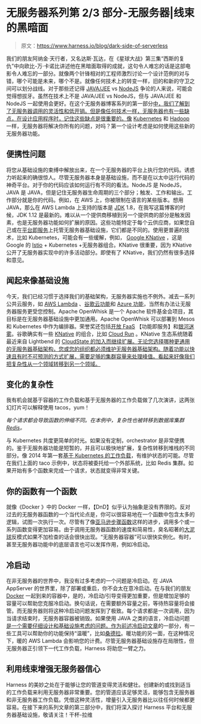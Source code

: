 # 无服务器系列第 2/3 部分-无服务器|线束的黑暗面

> 原文：<https://www.harness.io/blog/dark-side-of-serverless>

我们的朋友阿纳金·天行者，又名达斯·瓦达，在《星球大战》第三集“西斯的复仇”中向欧比-万·卡诺比讲述他在黑暗面取得的成就，这句令人难忘的话是这部电影令人难忘的一部分。就像两个针锋相对的工程师激烈讨论一个设计范例的对与错，哪个可能是未来，哪个不是。就像任何技术上的转变一样，旧的和新的守卫之间可以划分战线。对于那些还记得 [JAVA/JEE](https://en.wikipedia.org/wiki/Java_Platform,_Enterprise_Edition) vs [NodeJS](https://en.wikipedia.org/wiki/Node.js) 争论的人来说，可能会觉得想拔牙。虽然在技术上不是 JAVA/JEE vs NodeJS，但与 JAVA/JEE 和 NodeJS 一起使用会更好。在这个无服务器博客系列的第一部分[中，我们了解到了无服务器调用的灵活性和低开销。但是像任何技术一样，无服务器也有一些缺点，在设计应用程序时，记住这些缺点是很重要的。像](https://harness.io/2019/09/serverless-series-part-1-3-give-me-code-or-give-me-death-by-infrastructure/) [Kubernetes](https://kubernetes.io/) 和 [Hadoop](https://hadoop.apache.org/) 一样，无服务器将解决你所有的问题，对吗？第一个设计考虑是如何使用这些新的无服务器功能。

## 便携性问题

将您从基础设施的束缚中解放出来，在一个无服务器的平台上执行您的代码。诱惑力听起来的确很惊人。尽管无服务器本身是基础设施，而不是在以太中运行代码的神奇平台。对于你的代码应该如何运行有不同的看法。NodeJS 是 NodeJS，JAVA 是 JAVA，但是记住无服务器生命周期的三个部分；触发、工作和输出。工作部分就是你的代码。例如，在 AWS 上，你被限制在语言的某些版本。想用 JAVA，那么在 AWS Lambda 上支持的版本是 [JDK](https://en.wikipedia.org/wiki/Java_Development_Kit) 1.8，在我写这篇博客的时候，JDK 1.12 是最新的。难以从一个提供商移植到另一个提供商的部分是触发因素，也是无服务器功能如何扩展的原因。这些功能特定于每个云供应商，如果您自己或在[平台即服务](https://harness.io/blog/what-is-paas/)上托管无服务器基础设施，它们都是不同的。使用更普遍的技术，比如 Kubernetes，可能会有一些缓解，例如， [Google KNative](https://cloud.google.com/knative/) ，这是 Google 的 [Istio](https://istio.io/) + Kubernetes +无服务器组合。KNative 很重要，因为 KNative 公开了无服务器实现中的许多活动部分。即使有了 KNative，我们仍然有很多选择和意见。

## 闻起来像基础设施

今天，我们已经习惯于选择我们的基础架构，无服务器实施也不例外。减去一系列公共云服务，如 [AWS Lambda](https://aws.amazon.com/lambda/) 、[谷歌云功能](https://cloud.google.com/functions/)和 [Azure 功能](https://azure.microsoft.com/en-us/services/functions/)，当然有办法让无服务器服务更受您控制。Apache OpenWhisk 是一个 Apache 软件基金会项目，其目标是在无服务器基础设施中更加通用。Apache OpenWhisk 可以部署到 Mesos 和 Kubernetes 中作为编排器。荣誉奖还包括[开放 FaaS](https://www.openfaas.com/) 【功能即服务】和[银河迷雾](https://galacticfog.github.io/)。谷歌确实有一些 [KNative](https://cloud.google.com/knative/) 的组合，比如 [Cloud Run](https://cloud.google.com/run/) 。KNative 生态系统随着最近来自 Lightbend 的 [CloudState 的加入而继续扩展。无论您选择哪种更通用的无服务器基础架构，您或您的组织都必须维护无服务器基础架构。随着功能以快速且有时不可预测的方式扩展，需要足够的集群容量来处理峰值。看起来好像我们把复杂性从一个领域转移到另一个领域。](https://www.lightbend.com/company/news/lightbend-launches-open-source-project-cloudstate-for-knative-kubernetes)

## 变化的复杂性

我有机会就基于容器的工作负载和基于无服务器的工作负载做了几次演讲，这两张幻灯片可以解释使用 tacos，yum！

*每个请求都会导致函数的伸缩不同。在本例中，复杂性也被转移到数据库集群*[*Redis*](https://redis.io/)*。*

与 Kubernetes 共度更简单的时光。如果没有定制，orchestrator 是非常便携的。鉴于无服务器功能是短暂的，并且可以极快地扩展，复杂性转移到堆栈的不同部分。像 2014 年第一套[基于 Kubernetes 的工作负载](https://harness.io/2019/08/kubernetes-series-part-5-6-not-everything-fits-in-kubernetes/)，有维护状态的可能。尽管在我们上面的 taco 示例中，状态将被委托给一个外部系统，比如 Redis 集群。如果开始有多个函数来完成一个请求，状态就变得非常关键。

## 你的函数有一个函数

就像《Docker 》中的 Docker 一样，【DnD】似乎认为抽象是没有界限的。反对过去的无服务器函数的一个当代论点是，你可以很容易地在一个函数中包含太多的逻辑，试图一次执行一次。尽管有了像[亚马逊步骤函数](https://aws.amazon.com/step-functions/)这样的进步，调用多个或一系列函数变得更加容易。由于调用无服务器函数的速度和简易性，臭名昭著的[大泥球](https://www.laputan.org/mud/)反模式如果不加检查的话会很快出现。“无服务器容器”可以很快实例化。有时，甚至无服务器功能中的底层语言也可以发挥作用，例如冷启动。

## 冷启动

在非无服务器的世界中，我没有过多考虑的一个问题是冷启动。在 JAVA AppServer 的世界里，除了部署或重启，你不会太在意冷启动。在与我们的朋友 [Docker](https://www.docker.com/resources/what-container) 一起到来的容器中，是的，冷启动/引导变得更加重要，但是增加足够的容量可以帮助您克服冷启动。换句话说，在需要额外容量之前，等待热容量将会接管。而无服务器则将这种冷启动问题发挥到了极致。每个请求都是一次调用，因为当请求结束时，无服务器容器被销毁。如果使用 JAVA 之类的语言，冷启动问题[是一个需要仔细设计和基础设施考虑的问题。作为前述](https://medium.com/thundra/mastering-java-cold-start-on-aws-lambda-volume-1-21c30ce378b7)[冷启动文章](https://medium.com/thundra/mastering-java-cold-start-on-aws-lambda-volume-1-21c30ce378b7)的一部分，有一些工具可以帮助你的功能保持“温暖”，比如[桑德拉](https://github.com/thundra-io/thundra-lambda-warmup)。暖功能的另一面，在这种情况下，暖的 AWS Lambda 会影响您的计费。尽管无服务器基础设施存在局限性，但无服务器正引领下一代工作负载，Harness 将助您一臂之力。

## 利用线束增强无服务器信心

Harness 的美妙之处在于能够让您的管道变得灵活和健壮。创建新的或找到适当的工作负载来利用无服务器非常重要。您的管道应该足够灵活，能够包含无服务器和非无服务器工作负载。凭借这种灵活性，增量引入无服务器比以往任何时候都更容易。在接下来的系列文章的第三部分中，我们将深入探讨 Harness 平台和无服务器基础设施，敬请关注！干杯-拉维
